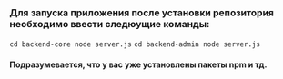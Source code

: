 ### Для запуска приложения после установки репозитория необходимо ввести следюущие команды:

 ``` cd backend-core node server.js ```
 ``` cd backend-admin node server.js ```

#### Подразумевается, что у вас уже установлены пакеты npm и тд.
